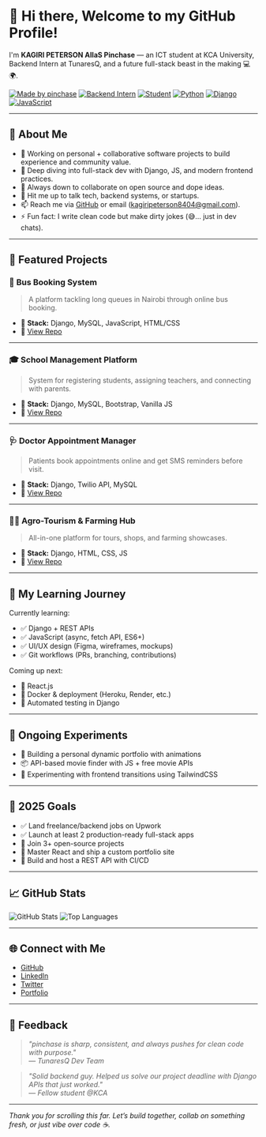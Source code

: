 # 👋 Hi there, Welcome to my GitHub Profile!

I'm **KAGIRI PETERSON AlIaS Pinchase** — an ICT student at KCA University, Backend Intern at TunaresQ, and a future full-stack beast in the making 💻🌍.

[![Made by pinchase](https://img.shields.io/badge/Made%20with❤️%20by-pinchase-blue?style=flat-square)](https://github.com/pinchase)
[![Backend Intern](https://img.shields.io/badge/Role-Backend%20Dev%20Intern-purple?style=flat-square)](https://github.com/pinchase)
[![Student](https://img.shields.io/badge/Student-KCA%20University-orange?style=flat-square)](https://kca.ac.ke)
[![Python](https://img.shields.io/badge/Python-3.x-yellow?style=flat-square&logo=python)](https://www.python.org/)
[![Django](https://img.shields.io/badge/Django-Web%20Framework-092E20?style=flat-square&logo=django&logoColor=white)](https://www.djangoproject.com/)
[![JavaScript](https://img.shields.io/badge/JavaScript-ES6+-F7DF1E?style=flat-square&logo=javascript&logoColor=black)](https://developer.mozilla.org/en-US/docs/Web/JavaScript)

---

## 🚀 About Me

- 🔭 Working on personal + collaborative software projects to build experience and community value.
- 🌱 Deep diving into full-stack dev with Django, JS, and modern frontend practices.
- 👯 Always down to collaborate on open source and dope ideas.
- 💬 Hit me up to talk tech, backend systems, or startups.
- 📫 Reach me via [GitHub](https://github.com/pinchase) or email (kagiripeterson8404@gmail.com).
- ⚡ Fun fact: I write clean code but make dirty jokes (😅... just in dev chats).

---

## 📁 Featured Projects

### 🚌 **Bus Booking System**
> A platform tackling long queues in Nairobi through online bus booking.

- 🔧 **Stack:** Django, MySQL, JavaScript, HTML/CSS  
- 🔗 [View Repo](https://github.com/pinchase/bus-booking-system)

---

### 🎓 **School Management Platform**
> System for registering students, assigning teachers, and connecting with parents.

- 🔧 **Stack:** Django, MySQL, Bootstrap, Vanilla JS  
- 🔗 [View Repo](https://github.com/pinchase/school-mgmt)

---

### 🩺 **Doctor Appointment Manager**
> Patients book appointments online and get SMS reminders before visit.

- 🔧 **Stack:** Django, Twilio API, MySQL  
- 🔗 [View Repo](https://github.com/pinchase/doctor-appointment)

---

### 🧑‍🌾 **Agro-Tourism & Farming Hub**
> All-in-one platform for tours, shops, and farming showcases.

- 🔧 **Stack:** Django, HTML, CSS, JS  
- 🔗 [View Repo](https://github.com/pinchase/agrotour-hub)

---

## 🧠 My Learning Journey

Currently learning:

- ✅ Django + REST APIs
- ✅ JavaScript (async, fetch API, ES6+)
- ✅ UI/UX design (Figma, wireframes, mockups)
- ✅ Git workflows (PRs, branching, contributions)

Coming up next:

- 🔄 React.js
- 🔄 Docker & deployment (Heroku, Render, etc.)
- 🔄 Automated testing in Django

---

## 🧪 Ongoing Experiments

- 🚧 Building a personal dynamic portfolio with animations
- 📦 API-based movie finder with JS + free movie APIs
- 🧪 Experimenting with frontend transitions using TailwindCSS

---

## 🎯 2025 Goals

- ✅ Land freelance/backend jobs on Upwork
- ✅ Launch at least 2 production-ready full-stack apps
- 🔄 Join 3+ open-source projects
- 🔄 Master React and ship a custom portfolio site
- 🔄 Build and host a REST API with CI/CD

---

## 📈 GitHub Stats

![GitHub Stats](https://github-readme-stats.vercel.app/api?username=pinchase&show_icons=true&theme=default)
![Top Languages](https://github-readme-stats.vercel.app/api/top-langs/?username=pinchase&layout=compact&theme=default)

---

## 🌐 Connect with Me

- [GitHub](https://github.com/pinchase)
- [LinkedIn](https://linkedin.com/in/peterson-kagiri)
- [Twitter](https://twitter.com/pin_chase) 
- [Portfolio](https://mohpinchase.github.io/Final_portifolio/)

---

## 💬 Feedback

> *"pinchase is sharp, consistent, and always pushes for clean code with purpose."*  
— *TunaresQ Dev Team*

> *"Solid backend guy. Helped us solve our project deadline with Django APIs that just worked."*  
— *Fellow student @KCA*

---

*Thank you for scrolling this far. Let’s build together, collab on something fresh, or just vibe over code ☕.*
